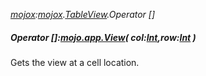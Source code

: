 _[mojox](../../modules/mojox/mojox-module.md):[mojox](../../modules/mojox/mojox-module.md).[TableView](../../modules/mojox/mojox-tableview.md).Operator []_
##### Operator []:[mojo.app.View](../../modules/mojo/mojo-app-view.md)( col:[Int](../../modules/wonkey/wonkey-types-int.md),row:[Int](../../modules/wonkey/wonkey-types-int.md) )
Gets the view at a cell location.

